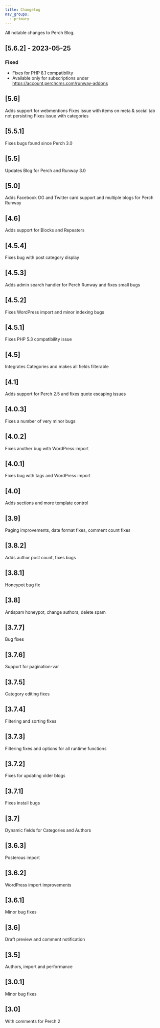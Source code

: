 ```yaml
---
title: Changelog
nav_groups:
  - primary
---
```


All notable changes to Perch Blog.
## [5.6.2] - 2023-05-25
### Fixed
- Fixes for PHP 8.1 compatibility
- Available only for subscriptions under <a href="https://account.perchcms.com/runway-addons">https://account.perchcms.com/runway-addons</a>


## [5.6]

Adds support for webmentions
Fixes issue with items on meta & social tab not persisting
Fixes issue with categories

## [5.5.1]

Fixes bugs found since Perch 3.0

## [5.5]

Updates Blog for Perch and Runway 3.0

## [5.0]

Adds Facebook OG and Twitter card support and multiple blogs for Perch Runway 

## [4.6]

Adds support for Blocks and Repeaters

## [4.5.4]

Fixes bug with post category display

## [4.5.3]

Adds admin search handler for Perch Runway and fixes small bugs

## [4.5.2]

Fixes WordPress import and minor indexing bugs

## [4.5.1]

Fixes PHP 5.3 compatibility issue

## [4.5]

Integrates Categories and makes all fields filterable

## [4.1]

Adds support for Perch 2.5 and fixes quote escaping issues

## [4.0.3]

Fixes a number of very minor bugs

## [4.0.2]

Fixes another bug with WordPress import

## [4.0.1]

Fixes bug with tags and WordPress import

## [4.0]

Adds sections and more template control

## [3.9]

Paging improvements, date format fixes, comment count fixes

## [3.8.2]

Adds author post count, fixes bugs

## [3.8.1]

Honeypot bug fix

## [3.8]

Antispam honeypot, change authors, delete spam

## [3.7.7]

Bug fixes

## [3.7.6]

Support for pagination-var

## [3.7.5]

Category editing fixes

## [3.7.4]

Filtering and sorting fixes

## [3.7.3]

Filtering fixes and options for all runtime functions

## [3.7.2]

Fixes for updating older blogs

## [3.7.1]

Fixes install bugs

## [3.7]

Dynamic fields for Categories and Authors

## [3.6.3]

Posterous import

## [3.6.2]

WordPress import improvements

## [3.6.1]

Minor bug fixes

## [3.6]

Draft preview and comment notification

## [3.5]

Authors, import and performance

## [3.0.1]

Minor bug fixes

## [3.0]

With comments for Perch 2

